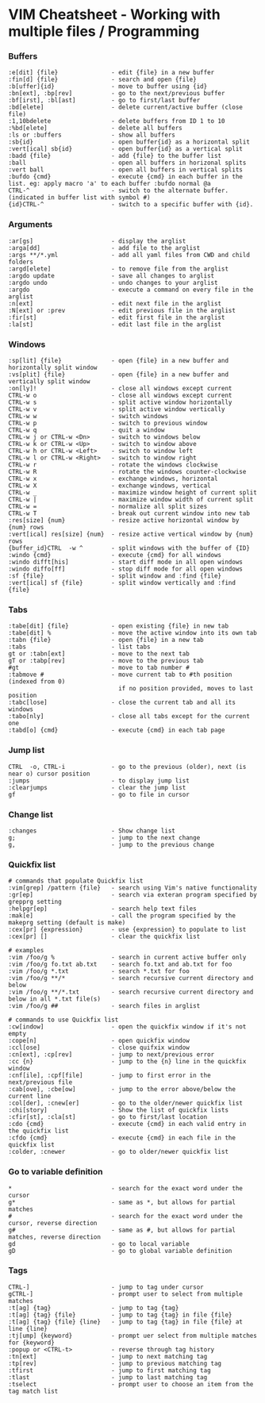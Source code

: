 # VIM Cheatsheet - Working with multiple files / Programming

### Buffers

    :e[dit] {file}               - edit {file} in a new buffer
    :fin[d] {file}               - search and open {file}
    :b[uffer]{id}                - move to buffer using {id}
    :bn[ext], :bp[rev]           - go to the next/previous buffer
    :bf[irst], :bl[ast]          - go to first/last buffer
    :bd[elete]                   - delete current/active buffer (close file)
    :1,10bdelete                 - delete buffers from ID 1 to 10
    :%bd[elete]                  - delete all buffers
    :ls or :buffers              - show all buffers
    :sb{id}                      - open buffer{id} as a horizontal split
    :vert[ical] sb{id}           - open buffer{id} as a vertical split
    :badd {file}                 - add {file} to the buffer list
    :ball                        - open all buffers in horizonal splits
    :vert ball                   - open all buffers in vertical splits
    :bufdo {cmd}                 - execute {cmd} in each buffer in the list. eg: apply macro 'a' to each buffer :bufdo normal @a
    CTRL-^                       - switch to the alternate buffer. (indicated in buffer list with symbol #)
    {id}CTRL-^                   - switch to a specific buffer with {id}.

### Arguments

    :ar[gs]                      - display the arglist
    :arga[dd]                    - add file to the arglist
    :args **/*.yml               - add all yaml files from CWD and child folders
    :argd[elete]                 - to remove file from the arglist
    :argdo update                - save all changes to arglist
    :argdo undo                  - undo changes to your arglist
    :argdo                       - execute a command on every file in the arglist
    :n[ext]                      - edit next file in the arglist
    :N[ext] or :prev             - edit previous file in the arglist
    :fir[st]                     - edit first file in the arglist
    :la[st]                      - edit last file in the arglist

### Windows

    :sp[lit] {file}              - open {file} in a new buffer and horizontally split window
    :vs[plit] {file}             - open {file} in a new buffer and vertically split window
    :on[ly]!                     - close all windows except current
    CTRL-w o                     - close all windows except current
    CTRL-w s                     - split active window horizontally
    CTRL-w v                     - split active window vertically
    CTRL-w w                     - switch windows
    CTRL-w p                     - switch to previous window
    CTRL-w q                     - quit a window
    CTRL-w j or CTRL-w <Dn>      - switch to windows below
    CTRL-w k or CTRL-w <Up>      - switch to window above
    CTRL-w h or CTRL-w <Left>    - switch to window left
    CTRL-w l or CTRL-w <Right>   - switch to window right
    CTRL-w r                     - rotate the windows clockwise
    CTRL-w R                     - rotate the windows counter-clockwise
    CTRL-w x                     - exchange windows, horizontal
    CTRL-w X                     - exchange windows, vertical
    CTRL-w _                     - maximize window height of current split
    CTRL-w |                     - maximize window width of current split
    CTRL-w =                     - normalize all split sizes
    CTRL-w T                     - break out current window into new tab
    :res[size] {num}             - resize active horizontal window by {num} rows
    :vert[ical] res[size] {num}  - resize active vertical window by {num} rows
    {buffer_id}CTRL  -w ^        - split windows with the buffer of {ID}
    :windo {cmd}                 - execute {cmd} for all windows
    :windo difft[his]            - start diff mode in all open windows
    :windo diffo[ff]             - stop diff mode for all open windows
    :sf {file}                   - split window and :find {file}
    :vert[ical] sf {file}        - split window vertically and :find {file}

### Tabs

    :tabe[dit] {file}            - open existing {file} in new tab
    :tabe[dit] %                 - move the active window into its own tab
    :tabn {file}                 - open {file} in a new tab
    :tabs                        - list tabs
    gt or :tabn[ext]             - move to the next tab
    gT or :tabp[rev]             - move to the previous tab
    #gt                          - move to tab number #
    :tabmove #                   - move current tab to #th position (indexed from 0)
                                   if no position provided, moves to last position
    :tabc[lose]                  - close the current tab and all its windows
    :tabo[nly]                   - close all tabs except for the current one
    :tabd[o] {cmd}               - execute {cmd} in each tab page

### Jump list

    CTRL  -o, CTRL-i             - go to the previous (older), next (is near o) cursor position
    :jumps                       - to display jump list
    :clearjumps                  - clear the jump list
    gf                           - go to file in cursor

### Change list

    :changes                     - Show change list
    g;                           - jump to the next change
    g,                           - jump to the previous change

### Quickfix list

    # commands that populate Quickfix list
    :vim[grep] /pattern {file}   - search using Vim's native functionality
    :gr[ep]                      - search via exteran program specified by grepprg setting
    :helpgr[ep]                  - search help text files
    :mak[e]                      - call the program specified by the makeprg setting (default is make)
    :cex[pr] {expression}        - use {expression} to populate to list
    :cex[pr] []                  - clear the quickfix list

    # examples
    :vim /foo/g %                - search in current active buffer only
    :vim /foo/g fo.txt ab.txt    - search fo.txt and ab.txt for foo
    :vim /foo/g *.txt            - search *.txt for foo
    :vim /foo/g **/*             - search recursive current directory and below
    :vim /foo/g **/*.txt         - search recursive current directory and below in all *.txt file(s)
    :vim /foo/g ##               - search files in arglist

    # commands to use Quickfix list
    :cw[indow]                   - open the quickfix window if it's not empty
    :cope[n]                     - open quickfix window
    :ccl[ose]                    - close quifxix window
    :cn[ext], :cp[rev]           - jump to next/previous error
    :cc {n}                      - jump to the {n} line in the quickfix window
    :cnf[ile], :cpf[file]        - jump to first error in the next/previous file
    :cab[ove], :cbe[ow]          - jump to the error above/below the current line
    :col[der], :cnew[er]         - go to the older/newer quickfix list
    :chi[story]                  - Show the list of quickfix lists
    :cfir[st], :cla[st]          - go to first/last location
    :cdo {cmd}                   - execute {cmd} in each valid entry in the quickfix list
    :cfdo {cmd}                  - execute {cmd} in each file in the quickfix list
    :colder, :cnewer             - go to older/newer quickfix list

### Go to variable definition

    *                            - search for the exact word under the cursor
    g*                           - same as *, but allows for partial matches
    #                            - search for the exact word under the cursor, reverse direction
    g#                           - same as #, but allows for partial matches, reverse direction
    gd                           - go to local variable
    gD                           - go to global variable definition

### Tags

    CTRL-]                       - jump to tag under cursor
    gCTRL-]                      - prompt user to select from multiple matches
    :t[ag] {tag}                 - jump to tag {tag}
    :t[ag] {tag} {file}          - jump to tag {tag} in file {file}
    :t[ag] {tag} {file} {line}   - jump to tag {tag} in file {file} at line {line}
    :tj[ump] {keyword}           - prompt uer select from multiple matches for {keyword}
    :popup or <CTRL-t>           - reverse through tag history
    :tn[ext]                     - jump to next matching tag
    :tp[rev]                     - jump to previous matching tag
    :tfirst                      - jump to first matching tag
    :tlast                       - jump to last matching tag
    :tselect                     - prompt user to choose an item from the tag match list

